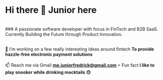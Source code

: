 # Hi there 👋 Junior here
<br> ### A passionate software developer with focus in FinTech and B2B SaaS. Currently Building the Future through Product Innovation.<br> 

<br>🌟 I’m working on a few really interesting ideas around fintech **To provide hazzle-free electronic payment solutions**<br><br> 📫 Reach me via Gmail **me.juniorfredrick@gmail.com** ⚡ Fun fact **I like to play snooker while drinking mocktails 🙃**



